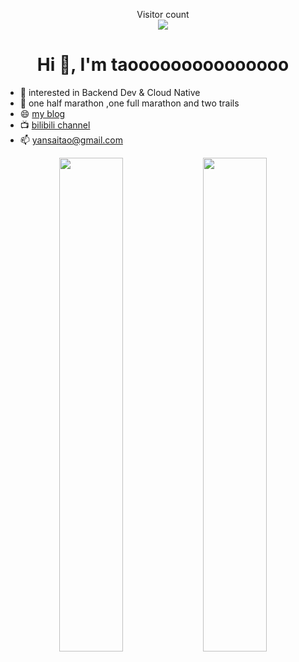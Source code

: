 <p align="center"> 
  Visitor count<br>
  <img src="https://profile-counter.glitch.me/Forrest-Tao/count.svg" />
</p>

<h1 align="center"> Hi 👋, I'm taooooooooooooooo </h1>

- :orange_book: interested in Backend Dev & Cloud Native
- 🏃 one half marathon ,one full marathon and two trails
- 😄 [my blog](https://www.taooooooooooooooo.top/about)
- 📺 [bilibili channel](https://space.bilibili.com/455044746)
- 📫 yansaitao@gmail.com

<p align="center">
  <!-- GitHub Stats -->
  <img width="45%" src="https://github-read-state.vercel.app/api?username=Forrest-Tao&show_icons=true&hide_border=true&show=reviews&hide_title=true&hide=contribs" />
  
  
  <!-- Streak Stats -->
  <img width="45%" src="https://streak-stats.demolab.com?user=GoSimplicity&theme=transparent&date_format=%5BY.%5Dn.j&hide_border=true" />
</p>


